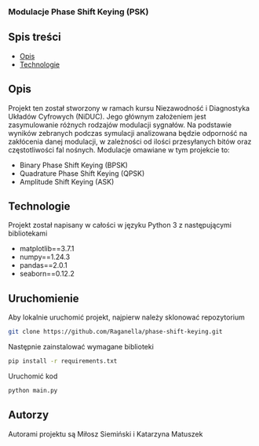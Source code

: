 ### Modulacje Phase Shift Keying (PSK)
## Spis treści
* [Opis](#opis)
* [Technologie](#technologie)
 
 ## Opis
 Projekt ten został stworzony w ramach kursu Niezawodność i Diagnostyka Układów Cyfrowych (NiDUC).
 Jego głównym założeniem jest zasymulowanie różnych rodzajów modulacji sygnałów.
 Na podstawie wyników zebranych podczas symulacji analizowana będzie odporność na zakłócenia danej modulacji,
 w zależności od ilości przesyłanych bitów oraz częstotliwości fal nośnych.
 Modulacje omawiane w tym projekcie to:
 * Binary Phase Shift Keying (BPSK)
 * Quadrature Phase Shift Keying (QPSK)
 * Amplitude Shift Keying (ASK)


 ## Technologie
Projekt został napisany w całości w języku Python 3 z następującymi bibliotekami
* matplotlib==3.7.1
* numpy==1.24.3
* pandas==2.0.1
* seaborn==0.12.2

## Uruchomienie
Aby lokalnie uruchomić projekt, najpierw należy sklonować repozytorium

``` bash
git clone https://github.com/Raganella/phase-shift-keying.git
```
Następnie zainstalować wymagane biblioteki

```bash
pip install -r requirements.txt
```
Uruchomić kod
```bash
python main.py
```

## Autorzy
Autorami projektu są Miłosz Siemiński i Katarzyna Matuszek
